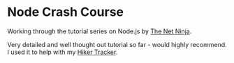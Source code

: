 # Node Crash Course

Working through the tutorial series on Node.js by [The Net Ninja](https://www.youtube.com/playlist?list=PL4cUxeGkcC9jsz4LDYc6kv3ymONOKxwBU).

Very detailed and well thought out tutorial so far - would highly recommend. I used it to help with my [Hiker Tracker](https://github.com/andyarensman/Hiker-Tracker).
